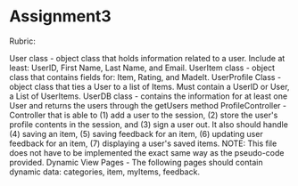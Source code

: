 # Assignment3  
Rubric: 

User class - object class that holds information related to a user. Include at least: UserID, First Name, Last Name, and Email.
UserItem class - object class that contains fields for: Item, Rating, and MadeIt.
UserProfile Class - object class that ties a User to a list of Items. Must contain a UserID or User, a List of UserItems.
UserDB class - contains the information for at least one User and returns the users through the getUsers method
ProfileController - Controller that is able to (1) add a user to the session, (2) store the user's profile contents in the session, and (3) sign a user out. It also should handle (4) saving an item, (5) saving feedback for an item, (6) updating user feedback for an item, (7) displaying a user's saved items. NOTE: This file does not have to be implemented the exact same way as the pseudo-code provided.
Dynamic View Pages - The following pages should contain dynamic data: categories, item, myItems, feedback. 
